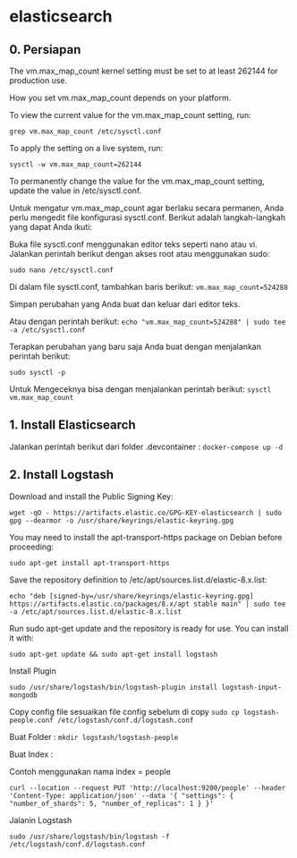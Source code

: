 # elasticsearch

## 0. Persiapan
The vm.max_map_count kernel setting must be set to at least 262144 for production use.

How you set vm.max_map_count depends on your platform.

To view the current value for the vm.max_map_count setting, run:

`grep vm.max_map_count /etc/sysctl.conf`

To apply the setting on a live system, run:

`sysctl -w vm.max_map_count=262144`

To permanently change the value for the vm.max_map_count setting, update the value in /etc/sysctl.conf.

Untuk mengatur vm.max_map_count agar berlaku secara permanen, Anda perlu mengedit file konfigurasi sysctl.conf. Berikut adalah langkah-langkah yang dapat Anda ikuti:

Buka file sysctl.conf menggunakan editor teks seperti nano atau vi. Jalankan perintah berikut dengan akses root atau menggunakan sudo:

`sudo nano /etc/sysctl.conf`

Di dalam file sysctl.conf, tambahkan baris berikut:
`vm.max_map_count=524288`

Simpan perubahan yang Anda buat dan keluar dari editor teks.

Atau dengan perintah berikut:
`echo "vm.max_map_count=524288" | sudo tee -a /etc/sysctl.conf`


Terapkan perubahan yang baru saja Anda buat dengan menjalankan perintah berikut:

`sudo sysctl -p`

Untuk Mengeceknya bisa dengan menjalankan perintah berikut:
`sysctl vm.max_map_count`



## 1. Install Elasticsearch
Jalankan perintah berikut dari folder .devcontainer :
`docker-compose up -d`

## 2. Install Logstash
Download and install the Public Signing Key:

`wget -qO - https://artifacts.elastic.co/GPG-KEY-elasticsearch | sudo gpg --dearmor -o /usr/share/keyrings/elastic-keyring.gpg`

You may need to install the apt-transport-https package on Debian before proceeding:

`sudo apt-get install apt-transport-https`

Save the repository definition to /etc/apt/sources.list.d/elastic-8.x.list:

`echo "deb [signed-by=/usr/share/keyrings/elastic-keyring.gpg] https://artifacts.elastic.co/packages/8.x/apt stable main" | sudo tee -a /etc/apt/sources.list.d/elastic-8.x.list`

Run sudo apt-get update and the repository is ready for use. You can install it with:

`sudo apt-get update && sudo apt-get install logstash`


Install Plugin

`sudo /usr/share/logstash/bin/logstash-plugin install logstash-input-mongodb`

Copy config file
sesuaikan file config sebelum di copy
`sudo cp logstash-people.conf /etc/logstash/conf.d/logstash.conf`

Buat Folder :
`mkdir logstash/logstash-people`

Buat Index :

Contoh menggunakan nama index = people

`curl --location --request PUT 'http://localhost:9200/people' --header 'Content-Type: application/json' --data '{
    "settings": { "number_of_shards": 5, "number_of_replicas": 1 }
}'`

Jalanin Logstash

`sudo /usr/share/logstash/bin/logstash -f /etc/logstash/conf.d/logstash.conf`


